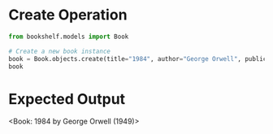 # Create Operation

```python
from bookshelf.models import Book

# Create a new book instance
book = Book.objects.create(title="1984", author="George Orwell", publication_year=1949)
book
```

# Expected Output

<Book: 1984 by George Orwell (1949)>
